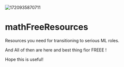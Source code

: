 

![1720935870711](https://github.com/user-attachments/assets/cd9d4916-fce3-481e-a065-a92e6e91518e)









# mathFreeResources


Resources you need for transitioning to serious ML roles.

 And All of then are here and best thing fior FREEE !

 Hope this is useful!

 

